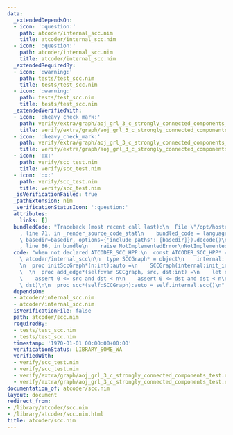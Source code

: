 ```yaml
---
data:
  _extendedDependsOn:
  - icon: ':question:'
    path: atcoder/internal_scc.nim
    title: atcoder/internal_scc.nim
  - icon: ':question:'
    path: atcoder/internal_scc.nim
    title: atcoder/internal_scc.nim
  _extendedRequiredBy:
  - icon: ':warning:'
    path: tests/test_scc.nim
    title: tests/test_scc.nim
  - icon: ':warning:'
    path: tests/test_scc.nim
    title: tests/test_scc.nim
  _extendedVerifiedWith:
  - icon: ':heavy_check_mark:'
    path: verify/extra/graph/aoj_grl_3_c_strongly_connected_components_test.nim
    title: verify/extra/graph/aoj_grl_3_c_strongly_connected_components_test.nim
  - icon: ':heavy_check_mark:'
    path: verify/extra/graph/aoj_grl_3_c_strongly_connected_components_test.nim
    title: verify/extra/graph/aoj_grl_3_c_strongly_connected_components_test.nim
  - icon: ':x:'
    path: verify/scc_test.nim
    title: verify/scc_test.nim
  - icon: ':x:'
    path: verify/scc_test.nim
    title: verify/scc_test.nim
  _isVerificationFailed: true
  _pathExtension: nim
  _verificationStatusIcon: ':question:'
  attributes:
    links: []
  bundledCode: "Traceback (most recent call last):\n  File \"/opt/hostedtoolcache/Python/3.9.6/x64/lib/python3.9/site-packages/onlinejudge_verify/documentation/build.py\"\
    , line 71, in _render_source_code_stat\n    bundled_code = language.bundle(stat.path,\
    \ basedir=basedir, options={'include_paths': [basedir]}).decode()\n  File \"/opt/hostedtoolcache/Python/3.9.6/x64/lib/python3.9/site-packages/onlinejudge_verify/languages/nim.py\"\
    , line 86, in bundle\n    raise NotImplementedError\nNotImplementedError\n"
  code: "when not declared ATCODER_SCC_HPP:\n  const ATCODER_SCC_HPP* = 1\n\n  import\
    \ atcoder/internal_scc\n\n  type SCCGraph* = object\n    internal: internal_scc_graph\n\
    \n  proc initSccGraph*(n:int):auto =\n    SCCGraph(internal:init_internal_scc_graph(n))\n\
    \  \n  proc add_edge*(self:var SCCgraph, src, dst:int) =\n    let n = self.internal.num_vertices()\n\
    \    assert 0 <= src and dst < n\n    assert 0 <= dst and dst < n\n    self.internal.add_edge(src,\
    \ dst)\n\n  proc scc*(self:SCCGraph):auto = self.internal.scc()\n"
  dependsOn:
  - atcoder/internal_scc.nim
  - atcoder/internal_scc.nim
  isVerificationFile: false
  path: atcoder/scc.nim
  requiredBy:
  - tests/test_scc.nim
  - tests/test_scc.nim
  timestamp: '1970-01-01 00:00:00+00:00'
  verificationStatus: LIBRARY_SOME_WA
  verifiedWith:
  - verify/scc_test.nim
  - verify/scc_test.nim
  - verify/extra/graph/aoj_grl_3_c_strongly_connected_components_test.nim
  - verify/extra/graph/aoj_grl_3_c_strongly_connected_components_test.nim
documentation_of: atcoder/scc.nim
layout: document
redirect_from:
- /library/atcoder/scc.nim
- /library/atcoder/scc.nim.html
title: atcoder/scc.nim
---
```


